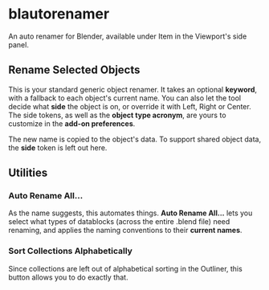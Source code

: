 # blautorenamer

An auto renamer for Blender, available under Item in the Viewport's side panel.

## Rename Selected Objects
This is your standard generic object renamer. It takes an optional **keyword**, with a fallback to each object's current name. You can also let the tool decide what **side** the object is on, or override it with Left, Right or Center. The side tokens, as well as the **object type acronym**, are yours to customize in the **add-on preferences**.

The new name is copied to the object's data. To support shared object data, the **side** token is left out here.

## Utilities

### Auto Rename All...
As the name suggests, this automates things. **Auto Rename All...** lets you select what types of datablocks (across the entire .blend file) need renaming, and applies the naming conventions to their **current names**.

### Sort Collections Alphabetically
Since collections are left out of alphabetical sorting in the Outliner, this button allows you to do exactly that.
